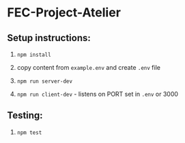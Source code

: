 # FEC-Project-Atelier

## Setup instructions:
  1. `npm install`

  2. copy content from `example.env` and create `.env` file

  3. `npm run server-dev`

  4. `npm run client-dev`
    - listens on PORT set in `.env` or 3000

## Testing:
  1. `npm test`